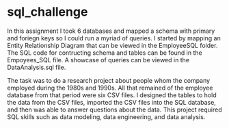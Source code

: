 # sql_challenge

In this assignment I took 6 databases and mapped a schema with primary and foriegn keys so I could run a myriad of queries. I started by mapping an Entity Relationship Diagram that can be viewed in the EmployeeSQL folder. The SQL code for contructing schema and tables can be found in the Empoyees_SQL file. A showcase of queries can be viewed in the DataAnalysis.sql file.

The task was to do a research project about people whom the company employed during the 1980s and 1990s. All that remained of the employee database from that period were six CSV files. I designed the tables to hold the data from the CSV files, imported the CSV files into the SQL database, and then was able to answer questions about the data. This project required SQL skills such as data modeling, data engineering, and data analysis.
